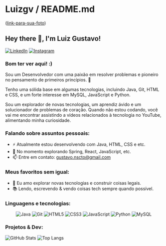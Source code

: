 # Luizgv / README.md

([link-para-sua-foto](https://1drv.ms/i/s!AhUYeFPTyGYMkw799fSddSXYVL8O?e=i1YNuF))

## Hey there 👋, I'm Luiz Gustavo!

[![LinkedIn](https://img.shields.io/badge/LinkedIn-Profile-blue)](https://www.linkedin.com/in/luiz-gustavoo)
[![Instagram](https://img.shields.io/badge/Instagram-Profile-red)](https://www.instagram.com/seu_instagram)

### Bom ter ver aqui! :)

Sou um Desenvolvedor com uma paixão em resolver problemas e pioneiro no pensamento de primeiros princípios. 🚀

Tenho uma sólida base em algumas tecnologias, incluindo Java, Git, HTML e CSS, e um forte interesse em MySQL, JavaScript e Python.

Sou um explorador de novas tecnologias, um aprendiz ávido e um solucionador de problemas de coração. Quando não estou codando, você vai me encontrar assistindo a vídeos relacionados à tecnologia no YouTube, alimentando minha curiosidade.

### Falando sobre assuntos pessoais:
- ⚡ Atualmente estou desenvolvendo com Java, HTML, CSS e etc.
- 🚀 No momento explorando Spring, React, JavaScript, etc.
- 📫 Entre em contato: gustavo.nscto@gmail.com

### Meus favoritos sem igual:
- 🔭 Eu amo explorar novas tecnologias e construir coisas legais.
- 📚 Lendo, escrevendo & vendo coisas tech sempre quando possível.

### Linguagens e tecnologias:
<p align="center">
  <img src="https://img.shields.io/badge/Java-%23ED8B00.svg?style=for-the-badge&logo=java&logoColor=white" alt="Java" />
  <img src="https://img.shields.io/badge/Git-%23F05033.svg?style=for-the-badge&logo=git&logoColor=white" alt="Git" />
  <img src="https://img.shields.io/badge/HTML5-%23E34F26.svg?style=for-the-badge&logo=html5&logoColor=white" alt="HTML5" />
  <img src="https://img.shields.io/badge/CSS3-%231572B6.svg?style=for-the-badge&logo=css3&logoColor=white" alt="CSS3" />
  <img src="https://img.shields.io/badge/JavaScript-%23F7DF1E.svg?style=for-the-badge&logo=javascript&logoColor=black" alt="JavaScript" />
  <img src="https://img.shields.io/badge/Python-%233776AB.svg?style=for-the-badge&logo=python&logoColor=white" alt="Python" />
  <img src="https://img.shields.io/badge/MySQL-%2300f.svg?style=for-the-badge&logo=mysql&logoColor=white" alt="MySQL" />
</p>

### Projetos & Dev:
![GitHub Stats](https://github-readme-stats.vercel.app/api?username=Luizgv&show_icons=true&theme=dark)
![Top Langs](https://github-readme-stats.vercel.app/api/top-langs/?username=Luizgv&layout=compact&theme=dark)

